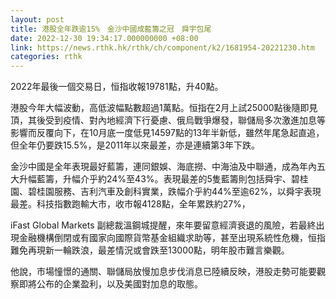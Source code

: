 ```yaml
---
layout: post
title: 港股全年跌逾15%　金沙中國成藍籌之冠　舜宇包尾
date: 2022-12-30 19:34:17.000000000 +08:00
link: https://news.rthk.hk/rthk/ch/component/k2/1681954-20221230.htm
categories: rthk
---
```


2022年最後一個交易日，恒指收報19781點，升40點。

港股今年大幅波動，高低波幅點數超過1萬點。恒指在2月上試25000點後隨即見頂，其後受到疫情、對內地經濟下行憂慮、俄烏戰爭爆發，聯儲局多次激進加息等影響而反覆向下，在10月底一度低見14597點的13年半新低，雖然年尾急起直追，但全年仍要跌15.5%，是2011年以來最差，亦是連續第3年下跌。

金沙中國是全年表現最好藍籌，連同銀娛、海底撈、中海油及中聯通，成為年內五大升幅藍籌，升幅介乎約24%至43%。表現最差的5隻藍籌則包括舜宇、碧桂園、碧桂園服務、吉利汽車及創科實業，跌幅介乎約44%至逾62%，以舜宇表現最差。科技指數跑輸大市，收市報4128點，全年累跌約27%，

iFast Global Markets 副總裁溫鋼城提醒，來年要留意經濟衰退的風險，若最終出現金融機構倒閉或有國家向國際貨幣基金組織求助等，甚至出現系統性危機，恒指難免再現新一輪跌浪，最差情況或會跌至13000點，明年股市難言樂觀。

他說，市場憧憬的通關、聯儲局放慢加息步伐消息已陸續反映，港股走勢可能要觀察即將公布的企業盈利，以及美國對加息的取態。
